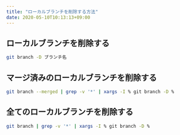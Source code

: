 ```yaml
---
title: "ローカルブランチを削除する方法"
date: 2020-05-10T10:13:13+09:00
---
```


## ローカルブランチを削除する
```sh
git branch -D ブランチ名
```

## マージ済みのローカルブランチを削除する
```sh
git branch --merged | grep -v '*' | xargs -I % git branch -D %
```

## 全てのローカルブランチを削除する
```sh
git branch | grep -v '*' | xargs -I % git branch -D %
```


